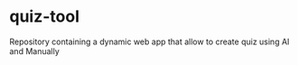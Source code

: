 # quiz-tool
Repository containing a dynamic web app that allow to create quiz using AI and Manually
